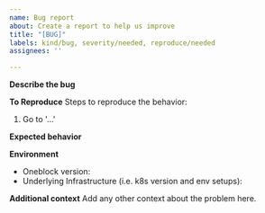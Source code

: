 ```yaml
---
name: Bug report
about: Create a report to help us improve
title: "[BUG]"
labels: kind/bug, severity/needed, reproduce/needed
assignees: ''

---
```


**Describe the bug**
<!-- A clear and concise description of what the bug is. -->

**To Reproduce**
Steps to reproduce the behavior:
1. Go to '...'

**Expected behavior**
<!-- A clear and concise description of what you expected to happen. -->


**Environment**
- Oneblock version:
- Underlying Infrastructure (i.e. k8s version and env setups):

**Additional context**
Add any other context about the problem here.
